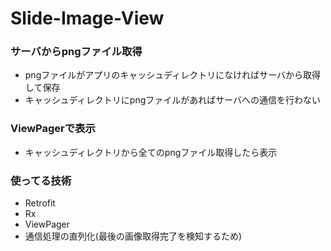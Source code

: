 # Slide-Image-View
### サーバからpngファイル取得
- pngファイルがアプリのキャッシュディレクトリになければサーバから取得して保存
- キャッシュディレクトリにpngファイルがあればサーバへの通信を行わない
### ViewPagerで表示
- キャッシュディレクトリから全てのpngファイル取得したら表示

### 使ってる技術
- Retrofit
- Rx
- ViewPager
- 通信処理の直列化(最後の画像取得完了を検知するため)
